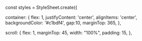 

const styles = StyleSheet.create({
  
  container: {
    flex: 1,
    justifyContent: 'center',
    alignItems: 'center',
    backgroundColor: '#c1bdf4',
    gap:10,
    marginTop: 365,
  },
  
  scroll: {
    flex: 1,
    marginTop: 45,
    width: "100%",
    padding: 15,
  },